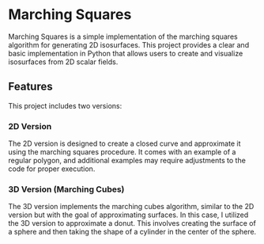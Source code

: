 # Marching Squares
Marching Squares is a simple implementation of the marching squares algorithm for generating 2D isosurfaces. This project provides a clear and basic implementation in Python that allows users to create and visualize isosurfaces from 2D scalar fields.

## Features
This project includes two versions:

### 2D Version
The 2D version is designed to create a closed curve and approximate it using the marching squares procedure. It comes with an example of a regular polygon, and additional examples may require adjustments to the code for proper execution.

### 3D Version (Marching Cubes)
The 3D version implements the marching cubes algorithm, similar to the 2D version but with the goal of approximating surfaces. In this case, I utilized the 3D version to approximate a donut. This involves creating the surface of a sphere and then taking the shape of a cylinder in the center of the sphere.
